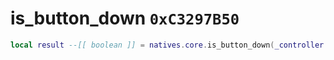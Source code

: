 # is_button_down `0xC3297B50`

```lua
local result --[[ boolean ]] = natives.core.is_button_down(_controller --[[ number ]], _button --[[ number ]])
```